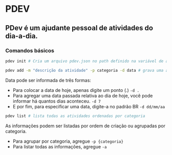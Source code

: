 # PDEV

## PDev é um ajudante pessoal de atividades do dia-a-dia.

### Comandos básicos

```bash
pdev init # Cria um arquivo pdev.json no path definido na variável de ambiente $HOME
```
```bash
pdev add -m "descrição da atividade" -p categoria -d data # grava uma atividade
```

Data pode ser informada de três formas:
* Para colocar a data de hoje, apenas digite um ponto (.) `-d .`
* Para agregar uma data passada relativa ao dia de hoje, você pode
informar há quantos dias aconteceu. `-d 7` 
* E por fim, para especificar uma data, digite-a no padrão BR `-d dd/mm/aa`

```bash
pdev list # lista todas as atividades ordenadas por categoria
```

As informações podem ser listadas por ordem de criação ou agrupadas por categoria.
* Para agrupar por categoria, agregue `-p {categoria}`
* Para listar todas as informações, agregue `-a`
